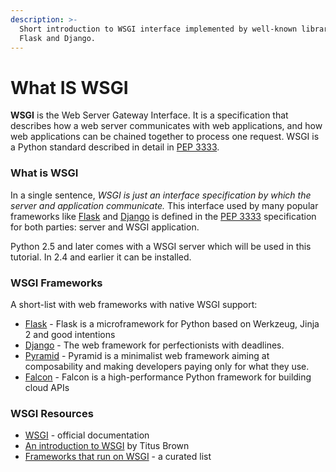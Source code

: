 ```yaml
---
description: >-
  Short introduction to WSGI interface implemented by well-known libraries like
  Flask and Django.
---
```


# What IS WSGI

**WSGI** is the Web Server Gateway Interface. It is a specification that describes how a web server communicates with web applications, and how web applications can be chained together to process one request. WSGI is a Python standard described in detail in [PEP 3333](https://www.python.org/dev/peps/pep-3333/).



### What is WSGI

In a single sentence, _WSGI is just an interface specification by which the server and application communicate._ This interface used by many popular frameworks like [Flask](https://github.com/app-generator/docs/tree/a7c2441bf81cb9d2ad47b81b25204d5fc21897d9/what-is/flask/README.md) and [Django](https://github.com/app-generator/docs/tree/a7c2441bf81cb9d2ad47b81b25204d5fc21897d9/what-is/django/README.md) is defined in the [PEP 3333](https://www.python.org/dev/peps/pep-3333) specification for both parties: server and WSGI application.

Python 2.5 and later comes with a WSGI server which will be used in this tutorial. In 2.4 and earlier it can be installed.



### WSGI Frameworks

A short-list with web frameworks with native WSGI support:

* [Flask](https://flask.palletsprojects.com/en/1.1.x/) - Flask is a microframework for Python based on Werkzeug, Jinja 2 and good intentions
* [Django](https://www.djangoproject.com/) - The web framework for perfectionists with deadlines.
* [Pyramid](http://www.pylonsproject.org/projects/pyramid/about) - Pyramid is a minimalist web framework aiming at composability and making developers paying only for what they use.
* [Falcon](http://www.pylonsproject.org/projects/pyramid/about) - Falcon is a high-performance Python framework for building cloud APIs



### WSGI Resources

* [WSGI](https://wsgi.readthedocs.io/en/latest/) - official documentation
* [An introduction to WSGI](http://ivory.idyll.org/articles/wsgi-intro/what-is-wsgi.html) by Titus Brown
* [Frameworks that run on WSGI](https://wsgi.readthedocs.io/en/latest/frameworks.html) - a curated list&#x20;

